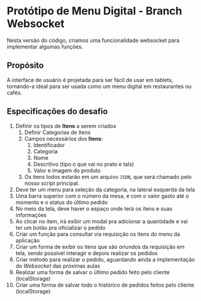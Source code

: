 # Protótipo de Menu Digital -  Branch Websocket

Nesta versão do código, criamos uma funcionalidade websocket para implementar algumas funções.

## Propósito

A interface de usuário é projetada para ser fácil de usar em tablets, tornando-a ideal para ser usada como um menu digital em restaurantes ou cafés.

## Especificações do desafio

1. Definir os tipos de **Itens** a serem criados
    1. Definir Categorias de Itens
    2. Campos necessários dos **Itens**:
        1. Identificador
        2. Categoria
        3. Nome
        4. Descritivo (tipo o que vai no prato e tals)
        5. Valor e imagem do produto
    3. Os itens todos estarão em um arquivo `JSON`, que será chamado pelo nosso script principal.
2. Deve ter um menu para seleção da categoria, na lateral esquerda da tela
3. Uma barra superior com o número da mesa, e com o valor gasto até o momento e o status do último pedido
4. No meio da tela, deve haver o espaço onde terá os itens e suas informações
5. Ao clicar no item, irá exibir um modal pra adicionar a quantidade e vai ter um botão pra oficializar o pedido
6. Criar um função para consultar via requisição os itens do menu da aplicação
7. Criar um forma de exibir os itens que são oriundos da requisição em tela, sendo possível interagir e depois realizar os pedidos
8. Criar método para realizar o pedido, aguardando ainda a implementação do *Websocket* das próximas aulas
9. Realizar uma forma de salvar o último pedido feito pelo cliente (localStorage)
10. Criar uma forma de salvar todo o histórico de pedidos feitos pelo cliente (localStorage)
